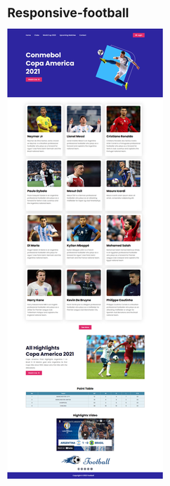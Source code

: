 # Responsive-football
<img src="https://github.com/AhnabShahin/Responsive-football/blob/main/images/Responsive-football.png" >
